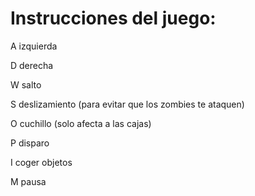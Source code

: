 # Instrucciones del juego:

A izquierda

D derecha

W salto

S deslizamiento (para evitar que los zombies te ataquen)

O cuchillo (solo afecta a las cajas)

P disparo

I coger objetos

M pausa
